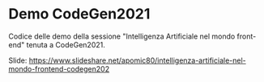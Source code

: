 # Demo CodeGen2021

Codice delle demo della sessione "Intelligenza Artificiale nel mondo front-end" tenuta a CodeGen2021.

Slide: https://www.slideshare.net/apomic80/intelligenza-artificiale-nel-mondo-frontend-codegen202